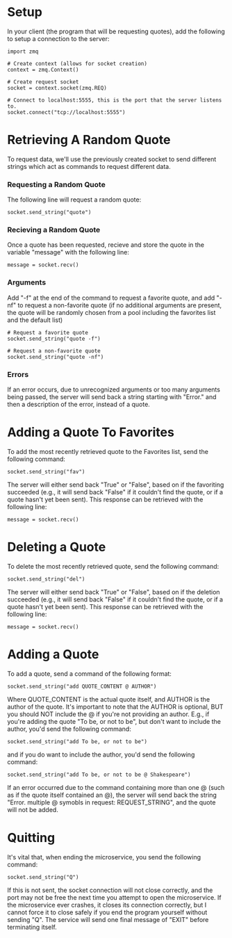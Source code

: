 # Setup
In your client (the program that will be requesting quotes), add the following to setup a connection to the server:
```
import zmq

# Create context (allows for socket creation)
context = zmq.Context()

# Create request socket
socket = context.socket(zmq.REQ)

# Connect to localhost:5555, this is the port that the server listens to.
socket.connect("tcp://localhost:5555")
```
# Retrieving A Random Quote
To request data, we'll use the previously created socket to send different strings which act as commands to request different data.
### Requesting a Random Quote
The following line will request a random quote:
```
socket.send_string("quote")
```
### Recieving a Random Quote
Once a quote has been requested, recieve and store the quote in the variable "message" with the following line:
```
message = socket.recv()
```
### Arguments
Add "-f" at the end of the command to request a favorite quote, and add "-nf" to request a non-favorite quote (if no additional arguments are present, the quote will be randomly chosen from a pool including the favorites list and the default list)
```
# Request a favorite quote
socket.send_string("quote -f")

# Request a non-favorite quote
socket.send_string("quote -nf")
```
### Errors
If an error occurs, due to unrecognized arguments or too many arguments being passed, the server will send back a string starting with "Error." and then a description of the error, instead of a quote.
# Adding a Quote To Favorites
To add the most recently retrieved quote to the Favorites list, send the following command:
```
socket.send_string("fav")
```
The server will either send back "True" or "False", based on if the favoriting succeeded (e.g., it will send back "False" if it couldn't find the quote, or if a quote hasn't yet been sent). This response can be retrieved with the following line:
```
message = socket.recv()
```
# Deleting a Quote
To delete the most recently retrieved quote, send the following command:
```
socket.send_string("del")
```
The server will either send back "True" or "False", based on if the deletion succeeded (e.g., it will send back "False" if it couldn't find the quote, or if a quote hasn't yet been sent). This response can be retrieved with the following line:
```
message = socket.recv()
```
# Adding a Quote
To add a quote, send a command of the following format:
```
socket.send_string("add QUOTE_CONTENT @ AUTHOR")
```
Where QUOTE_CONTENT is the actual quote itself, and AUTHOR is the author of the quote. 
It's important to note that the AUTHOR is optional, BUT you should NOT include the @ if you're not providing an author.
E.g., if you're adding the quote "To be, or not to be", but don't want to include the author, you'd send the following command:
```
socket.send_string("add To be, or not to be")
```
and if you do want to include the author, you'd send the following command:
```
socket.send_string("add To be, or not to be @ Shakespeare")
```
If an error occurred due to the command containing more than one @ (such as if the quote itself contained an @), the server will send back the string "Error. multiple @ symobls in request: REQUEST_STRING", and the quote will not be added.
# Quitting
It's vital that, when ending the microservice, you send the following command:
```
socket.send_string("Q")
```
If this is not sent, the socket connection will not close correctly, and the port may not be free the next time you attempt to open the microservice. If the microservice ever crashes, it closes its connection correctly, but I cannot force it to close safely if you end the program yourself without sending "Q".
The service will send one final message of "EXIT" before terminating itself.
